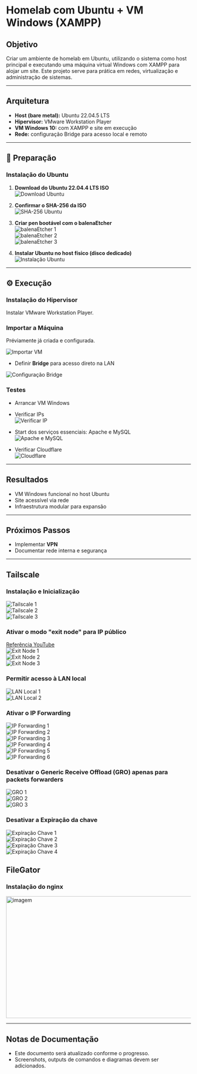 # Homelab com Ubuntu + VM Windows (XAMPP)

## Objetivo

Criar um ambiente de homelab em Ubuntu, utilizando o sistema como host principal e executando uma máquina virtual Windows com XAMPP para alojar um site. Este projeto serve para prática em redes, virtualização e administração de sistemas.

---

## Arquitetura

- **Host (bare metal):** Ubuntu 22.04.5 LTS
- **Hipervisor:** VMware Workstation Player
- **VM Windows 10:** com XAMPP e site em execução
- **Rede:** configuração Bridge para acesso local e remoto

---

## 🔧 Preparação

### Instalação do Ubuntu

1. **Download do Ubuntu 22.04.4 LTS ISO**  
  ![Download Ubuntu](https://github.com/user-attachments/assets/98cf3e07-023e-4d8d-89f5-09b4606a81f1)

2. **Confirmar o SHA-256 da ISO**  
  ![SHA-256 Ubuntu](https://github.com/user-attachments/assets/07e66fad-0748-42bc-99b9-fd55371be957)

3. **Criar pen bootável com o balenaEtcher**  
  ![balenaEtcher 1](https://github.com/user-attachments/assets/2e7c188e-c2a9-4b2d-adc4-1fa88049cc79)  
  ![balenaEtcher 2](https://github.com/user-attachments/assets/2d98ca61-1a47-4397-aca2-828b4c80b5de)  
  ![balenaEtcher 3](https://github.com/user-attachments/assets/f8d322f0-93b8-45cf-803a-5b20627d5b22)

4. **Instalar Ubuntu no host físico (disco dedicado)**  
  ![Instalação Ubuntu](https://github.com/user-attachments/assets/fb93be55-887f-4da1-b5e0-47a3454b1b6d)

---

## ⚙️ Execução

### Instalação do Hipervisor

Instalar VMware Workstation Player.

### Importar a Máquina

Préviamente já criada e configurada.

![Importar VM](https://github.com/user-attachments/assets/4df5027c-61b4-443f-9896-fe961bb1524e)

- Definir **Bridge** para acesso direto na LAN

![Configuração Bridge](https://github.com/user-attachments/assets/324c7842-9fca-41a6-83db-ae1dc641568b)

### Testes

- Arrancar VM Windows
- Verificar IPs  
  ![Verificar IP](https://github.com/user-attachments/assets/86ba814b-a3e9-41e2-879b-4f77b3080ff2)

- Start dos serviços essenciais: Apache e MySQL  
  ![Apache e MySQL](https://github.com/user-attachments/assets/a4563017-d901-41d1-a835-4da176d39cb5)

- Verificar Cloudflare  
  ![Cloudflare](https://github.com/user-attachments/assets/cfd34483-5dd5-472a-ab77-f1124294e8f6)

---

## Resultados

- VM Windows funcional no host Ubuntu
- Site acessível via rede
- Infraestrutura modular para expansão

---

## Próximos Passos

- Implementar **VPN**
- Documentar rede interna e segurança

---

## Tailscale

### Instalação e Inicialização

![Tailscale 1](https://github.com/user-attachments/assets/7eb0968f-0333-49d1-9f9e-fe452bfdf3fd)  
![Tailscale 2](https://github.com/user-attachments/assets/b8fe2bc8-6312-4401-a031-99ded964d274)  
![Tailscale 3](https://github.com/user-attachments/assets/c2a2ddea-fd9d-4fdf-8c3d-3d29b94cca5b)

### Ativar o modo "exit node" para IP público

[Referência YouTube](https://www.youtube.com/watch?v=Ad7D2pkFNdA)  
![Exit Node 1](https://github.com/user-attachments/assets/463d32f6-9da7-4394-90fb-f5263edf5a58)  
![Exit Node 2](https://github.com/user-attachments/assets/64ffef65-f1c4-4685-b6e3-c1351530ce7c)  
![Exit Node 3](https://github.com/user-attachments/assets/d84eebbd-f9cf-41db-9e09-9d6c8e1efa3b)

### Permitir acesso à LAN local

![LAN Local 1](https://github.com/user-attachments/assets/0e6c6d5f-0116-4e1c-a889-29c3b8e3b09d)  
![LAN Local 2](https://github.com/user-attachments/assets/63ec8be6-84b2-4b5a-9a30-fc2739760b5d)

### Ativar o IP Forwarding

![IP Forwarding 1](https://github.com/user-attachments/assets/117e254f-ef84-44b9-9037-4a64b235a59d)  
![IP Forwarding 2](https://github.com/user-attachments/assets/4b5bea9c-3ec2-4e8f-8c29-9bf3e855455b)  
![IP Forwarding 3](https://github.com/user-attachments/assets/e6d7e640-8319-4ede-bc29-6ecd249b9257)  
![IP Forwarding 4](https://github.com/user-attachments/assets/7b95dd40-bba0-48d0-be81-07ea12d7eca9)  
![IP Forwarding 5](https://github.com/user-attachments/assets/1e9ca96c-323a-48dd-ae59-1143a9943db7)  
![IP Forwarding 6](https://github.com/user-attachments/assets/a1449ff4-634a-4db8-a3e9-173584b71e7b)

### Desativar o Generic Receive Offload (GRO) apenas para packets forwarders

![GRO 1](https://github.com/user-attachments/assets/9dce7795-204e-41b1-a580-d71397f4c25b)  
![GRO 2](https://github.com/user-attachments/assets/fa123dfa-5480-4afc-8648-702908d10168)  
![GRO 3](https://github.com/user-attachments/assets/369570c4-f52d-4c59-a59d-68b8475135f8)

### Desativar a Expiração da chave

![Expiração Chave 1](https://github.com/user-attachments/assets/eb51acde-2eea-4d16-b9a0-e3853fe697b7)  
![Expiração Chave 2](https://github.com/user-attachments/assets/c4bfb714-26a3-4e35-b659-efc611392f0a)  
![Expiração Chave 3](https://github.com/user-attachments/assets/adaf815a-3c00-4804-860b-9e7f21635267)  
![Expiração Chave 4](https://github.com/user-attachments/assets/ee99504a-fe94-484b-b9b9-98014df9629d)

## FileGator

### Instalação do nginx
<img width="809" height="332" alt="imagem" src="https://github.com/user-attachments/assets/061e270c-edcf-45e5-8c2c-039d2a35b0a7" />


---

## Notas de Documentação

- Este documento será atualizado conforme o progresso.
- Screenshots, outputs de comandos e diagramas devem ser adicionados.
